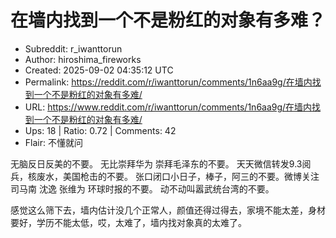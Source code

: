 # 在墙内找到一个不是粉红的对象有多难？

- Subreddit: r_iwanttorun
- Author: hiroshima_fireworks
- Created: 2025-09-02 04:35:12 UTC
- Permalink: https://reddit.com/r/iwanttorun/comments/1n6aa9g/在墙内找到一个不是粉红的对象有多难/
- URL: https://www.reddit.com/r/iwanttorun/comments/1n6aa9g/在墙内找到一个不是粉红的对象有多难/
- Ups: 18 | Ratio: 0.72 | Comments: 42
- Flair: 不懂就问


无脑反日反美的不要。 无比崇拜华为 崇拜毛泽东的不要。
天天微信转发9.3阅兵，核废水，美国枪击的不要。
张口闭口小日子，棒子，阿三的不要。微博关注司马南 沈逸 张维为
环球时报的不要。 动不动叫嚣武统台湾的不要。

感觉这么筛下去，墙内估计没几个正常人，颜值还得过得去，家境不能太差，身材要好，学历不能太低，哎，太难了，墙内找对象真的太难了。

